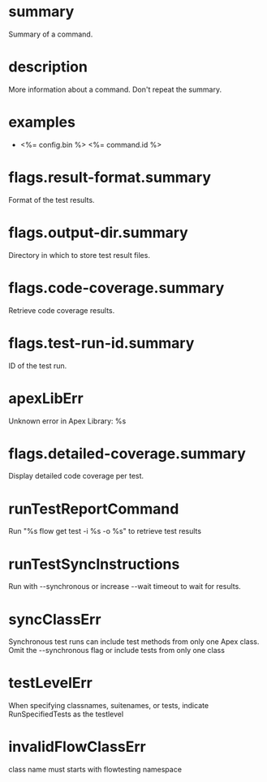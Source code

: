 # summary

Summary of a command.

# description

More information about a command. Don't repeat the summary.

# examples

- <%= config.bin %> <%= command.id %>

# flags.result-format.summary

Format of the test results.

# flags.output-dir.summary

Directory in which to store test result files.

# flags.code-coverage.summary

Retrieve code coverage results.

# flags.test-run-id.summary

ID of the test run.

# apexLibErr

Unknown error in Apex Library: %s

# flags.detailed-coverage.summary

Display detailed code coverage per test.

# runTestReportCommand

Run "%s flow get test -i %s -o %s" to retrieve test results

# runTestSyncInstructions

Run with --synchronous or increase --wait timeout to wait for results.

# syncClassErr

Synchronous test runs can include test methods from only one Apex class. Omit the --synchronous flag or include tests from only one class

# testLevelErr

When specifying classnames, suitenames, or tests, indicate RunSpecifiedTests as the testlevel

# invalidFlowClassErr

class name must starts with flowtesting namespace
